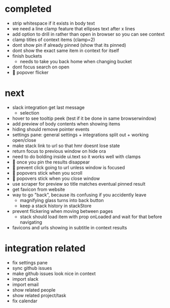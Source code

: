 # completed
- strip whitespace if it exists in body text
- we need a line clamp feature that ellipses text after x lines
- add option to drill in rather than open in browser so you can see context
- clamp titles of context items (clamp=2)
- dont show pin if already pinned (show that its pinned)
- dont show the exact same item in context for itself
- finish buckets
  - needs to take you back home when changing bucket
- dont focus search on open
- :bug: popover flicker

# next
- slack integration get last message
  - selection
- hover to see tooltip peek (test if it be done in same browserwindow)
- add preview of body contents when showing items
- hiding should remove pointer events
- settings pane: general settings + integrations split out + working open/close
- make stack link to url so that hmr doesnt lose state
- return focus to previous window on hide ora
- need to do bolding inside ui.text so it works well with clamps
- :bug: once you pin the results disappear
- :bug: prevent click going to url unless window is focused
- :bug: popovers stick when you scroll
- :bug: popovers stick when you close window
- use scraper for preview so title matches eventual pinned result
- get favicon from website
- way to go "back", because its confusing if you accidently leave
  - magnifying glass turns into back button
  - keep a stack history in stackStore
- prevent flickering when moving between pages
  - stack should load item with prop onLoaded and wait for that before navigating
- favicons and urls showing in subtitle in context results

# integration related
- fix settings pane
- sync github issues
- make github issues look nice in context
- import slack
- import email
- show related people
- show related project/task
- fix calendar
